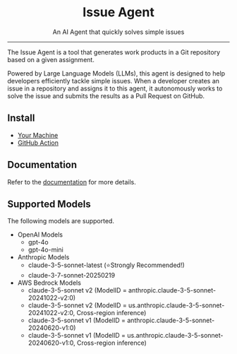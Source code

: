<p align="center">
  <h1 align="center">Issue Agent</h1>
  <p align="center">An AI Agent that quickly solves simple issues</p>
</p>

---


The Issue Agent is a tool that generates work products in a Git repository based on a given assignment.

Powered by Large Language Models (LLMs), 
this agent is designed to help developers efficiently tackle simple issues. 
When a developer creates an issue in a repository and assigns it to this agent, 
it autonomously works to solve the issue and submits the results as a Pull Request on GitHub.


## Install

- [Your Machine](https://clover0.github.io/issue-agent/getting-started/installation/)
- [GitHub Action](https://github.com/clover0/setup-issue-agent)


## Documentation
Refer to the [documentation](https://clover0.github.io/issue-agent) for more details.


## Supported Models
The following models are supported.

- OpenAI Models
  - gpt-4o
  - gpt-4o-mini
- Anthropic Models
  - claude-3-5-sonnet-latest (⭐️Strongly Recommended!)
  - claude-3-7-sonnet-20250219
- AWS Bedrock Models
  - claude-3-5-sonnet v2 (ModelID = anthropic.claude-3-5-sonnet-20241022-v2:0)
  - claude-3-5-sonnet v2 (ModelID = us.anthropic.claude-3-5-sonnet-20241022-v2:0, Cross-region inference)
  - claude-3-5-sonnet v1 (ModelID = anthropic.claude-3-5-sonnet-20240620-v1:0)
  - claude-3-5-sonnet v1 (ModelID = us.anthropic.claude-3-5-sonnet-20240620-v1:0, Cross-region inference)
